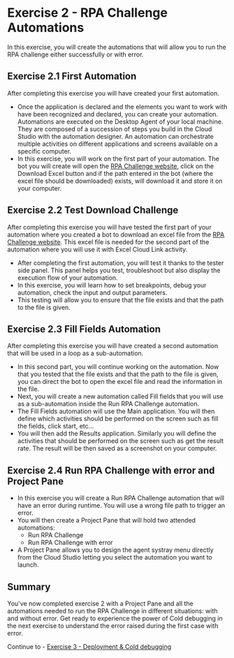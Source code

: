# Exercise 2 - RPA Challenge Automations

In this exercise, you will create the automations that will allow you to run the RPA challenge either successfully or with error.

## Exercise 2.1 First Automation

After completing this exercise you will have created your first automation.

- Once the application is declared and the elements you want to work with have been recognized and declared, you can create your automation.
Automations are executed on the Desktop Agent of your local machine.  They are composed of a succession of steps you build in the Cloud Studio with the automation designer. An automation can orchestrate multiple activities on different applications and screens available on a specific computer.
- In this exercise, you will work on the first part of your automation. The bot you will create will open the [RPA Challenge website](http://www.rpachallenge.com), click on the Download Excel button and if the path entered in the bot (where the excel file should be downloaded) exists, will download it and store it on your computer.

## Exercise 2.2 Test Download Challenge

After completing this exercise you will have tested the first part of your automation where you created a bot to download an excel file from the [RPA Challenge website](http://www.rpachallenge.com). This excel file is needed for the second part of the automation where you will use it with Excel Cloud Link activity.

- After completing the first automation, you will test it thanks to the tester side panel. This panel helps you test, troubleshoot but also display the execution flow of your automation.
- In this exercise, you will learn how to set breakpoints, debug your automation, check the input and output parameters. 
- This testing will allow you to ensure that the file exists and that the path to the file is given.

## Exercise 2.3 Fill Fields Automation

After completing this exercise you will have created a second automation that will be used in a loop as a sub-automation.

- In this second part, you will continue working on the automation. Now that you tested that the file exists and that the path to the file is given, you can direct the bot to open the excel file and read the information in the file.
- Next, you will create a new automation called Fill fields that you will use as a sub-automation inside the Run RPA Challenge automation. 
- The Fill Fields automation will use the Main application. You will then define which activities should be performed on the screen such as fill the fields, click start, etc...
- You will then add the Results application. Similarly you will define the activities that should be performed on the screen such as get the result rate. The result will be then saved as a screenshot on your computer.

## Exercise 2.4 Run RPA Challenge with error and Project Pane

- In this exercise you will create a Run RPA Challenge automation that will have an error during runtime. You will use a wrong file path to trigger an error.
- You will then create a Project Pane that will hold two attended automations:
    - Run RPA Challenge
    - Run RPA Challenge with error
- A Project Pane allows you to design the agent systray menu directly from the Cloud Studio letting you select the automation you want to launch.

## Summary

You've now completed exercise 2 with a Project Pane and all the automations needed to run the RPA Challenge in different situations: with and without error.
Get ready to experience the power of Cold debugging in the next exercise to understand the error raised during the first case with error.

Continue to - [Exercise 3 - Deployment & Cold debugging](../exercise3/README.md)
